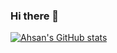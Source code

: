 ### Hi there 👋


[![Ahsan's GitHub stats](https://github-readme-stats.vercel.app/api?username=AhsanNissar&count_private=true&totalStars=true&show_icons=true)](https://github.com/anuraghazra/github-readme-stats)
